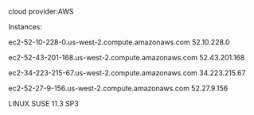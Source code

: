  cloud provider:AWS
 
Instances:

ec2-52-10-228-0.us-west-2.compute.amazonaws.com
52.10.228.0

ec2-52-43-201-168.us-west-2.compute.amazonaws.com
52.43.201.168

ec2-34-223-215-67.us-west-2.compute.amazonaws.com
34.223.215.67

ec2-52-27-9-156.us-west-2.compute.amazonaws.com
52.27.9.156

LINUX SUSE 11.3 SP3

